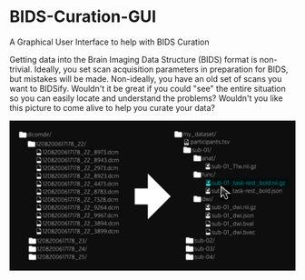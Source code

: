 # BIDS-Curation-GUI
A Graphical User Interface to help with BIDS Curation

Getting data into the Brain Imaging Data Structure (BIDS) format is non-trivial.  Ideally, you set scan acquisition parameters in preparation for BIDS, but mistakes will be made.  Non-ideally, you have an old set of scans you want to BIDSify.  Wouldn't it be great if you could "see" the entire situation so you can easily locate and understand the problems?  Wouldn't you like this picture to come alive to help you curate your data?

![DICOM folders to BIDS hierarchy](img/BIDS.png)
